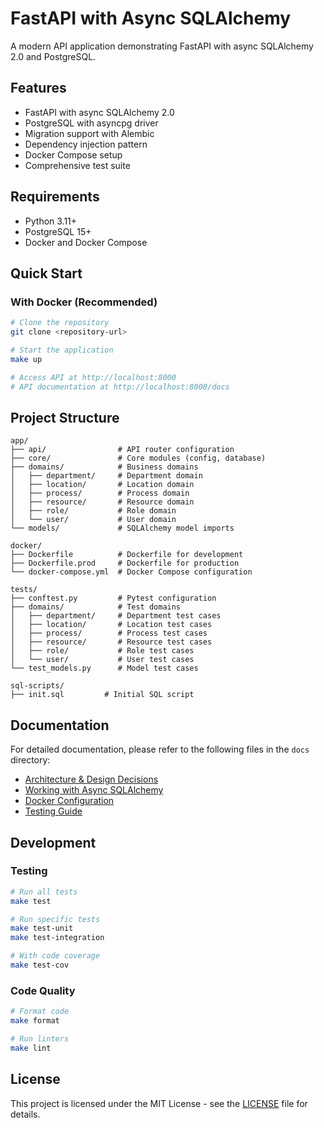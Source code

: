 # FastAPI with Async SQLAlchemy

A modern API application demonstrating FastAPI with async SQLAlchemy 2.0 and PostgreSQL.

## Features

- FastAPI with async SQLAlchemy 2.0
- PostgreSQL with asyncpg driver
- Migration support with Alembic
- Dependency injection pattern
- Docker Compose setup
- Comprehensive test suite

## Requirements

- Python 3.11+
- PostgreSQL 15+
- Docker and Docker Compose

## Quick Start

### With Docker (Recommended)

```bash
# Clone the repository
git clone <repository-url>

# Start the application
make up

# Access API at http://localhost:8000
# API documentation at http://localhost:8000/docs
```

## Project Structure

```
app/
├── api/                # API router configuration
├── core/               # Core modules (config, database)
├── domains/            # Business domains
│   ├── department/     # Department domain
│   ├── location/       # Location domain
│   ├── process/        # Process domain
│   ├── resource/       # Resource domain
│   ├── role/           # Role domain
│   └── user/           # User domain
└── models/             # SQLAlchemy model imports

docker/
├── Dockerfile          # Dockerfile for development
├── Dockerfile.prod     # Dockerfile for production
└── docker-compose.yml  # Docker Compose configuration

tests/
├── conftest.py         # Pytest configuration
├── domains/            # Test domains
│   ├── department/     # Department test cases
│   ├── location/       # Location test cases
│   ├── process/        # Process test cases
│   ├── resource/       # Resource test cases
│   ├── role/           # Role test cases
│   └── user/           # User test cases
└── test_models.py      # Model test cases

sql-scripts/
├── init.sql         # Initial SQL script
```

## Documentation

For detailed documentation, please refer to the following files in the `docs` directory:

- [Architecture & Design Decisions](docs/01-architecture.md)
- [Working with Async SQLAlchemy](docs/02-sqlalchemy.md)
- [Docker Configuration](docs/03-docker.md)
- [Testing Guide](docs/04-testing.md)

## Development

### Testing

```bash
# Run all tests
make test

# Run specific tests
make test-unit
make test-integration

# With code coverage
make test-cov
```

### Code Quality

```bash
# Format code
make format

# Run linters
make lint
```

## License

This project is licensed under the MIT License - see the [LICENSE](LICENSE) file for details.
